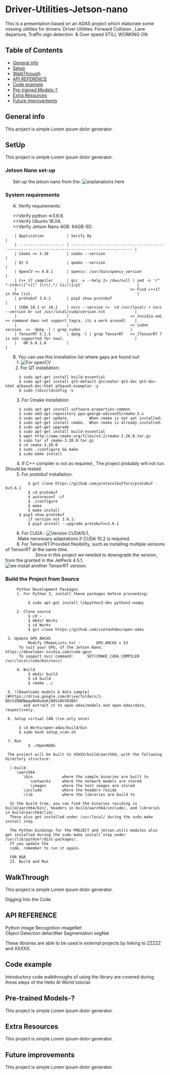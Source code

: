 # Driver-Utilities-Jetson-nano
This is a presentation based on an ADAS project which elaborate some missing utilities for drivers:
Driver Utilities: Forward Collision , Lane departure, Traffic sign detection  &amp; Over speed 
STILL WORKING ON       

## Table of Contents
* [General info](#general-info)
* [Setup](#setup)
* [WalkThrough](#WalkThrough)
* [API REFERENCE](#API-REFERENCE)
* [Code example](#Code-example)
* [Pre-trained Models-?](#Pre-trained-Models-?)
* [Extra Resources](#Extra-Resources)
* [Future improvements](#Future-improvements)
    
## General info
This project is simple Lorem ipsum dolor generator.
## SetUp
This project is simple Lorem ipsum dolor generator.
	
  ### Jetson Nano set-up   

      Set-up the jetson nano from the: ![explanations here](https://developer.nvidia.com/embedded/learn/get-started-jetson-nano-devkit)       
  
  ### System requirements   

      A. Verify requirements:     

         >>Verify python =>3.6.9.             
         >>Verify  Ubuntu 18.04.          
         >>Verify Jetson Nano 4GB. 64GB-SD.          
       
        | Application          | Verify By                                                                                         |
        | -------------------- | ------------------------------------------------------------------------------------------------- |	
        | Cmake >= 3.10        | cmake --version                                                                                   |
        | Qt 5                 | qmake --version                                                                                   |    
        | OpenCV >= 4.0.1      | opencv: /usr/bin/opencv_version                                                                   |
        | C++ 17 compiler      | gcc -v --help 2> /dev/null | sed -n '/^ *-std=\([^<][^ ]\+\).*/ {s//\1/p}'                        |                                        
        |                                                  >> Find c++17 in the list.                                              | 
        | protobuf 3.6.1       | pip3 show protobuf                                                                                |
        | CUDA 10.1 or 10.2    | nvcc --version >>  cd /usr/local/ + nvcc --version Or cat /usr/local/cuda/version.txt             |
        |                      |                           >> [nvidia-smi >> command does not support tagra, its a work around]    |  
        |                      |                           >> cudnn version  >>  dpkg -l | grep cudnn			           |  
        | TensorRT 5.1.5       | dpkg -l | grep TensorRT   >> [TensorRT 7 is not supported for now].                               |
        |   OR 6.0.1.8         |                                                                                                   | 


      B. You can use this Installation list where gaps are found out:      
         1. ![For openCV](#https://qengineering.eu/install-opencv-4.5-on-jetson-nano.html)  \
         2. For QT installation:   

	      $ sudo apt-get install build-essential
	      $ sudo apt-get install qt5-default qtcreator qt5-doc qt5-doc-html qtbase5-doc-html qtbase5-examples -y
	      $ sudo /sbin/ldconfig -v
	      
         3. For Cmake installation: 

	      $ sudo apt-get install software-properties-common
	      $ sudo add-apt-repository ppa:george-edison55/cmake-3.x
	      $ sudo apt-get update.         When cmake is not yet installed:
	      $ sudo apt-get install cmake.  When cmake is already installed:
	      $ sudo apt-get upgrade
	      $ sudo apt-get install build-essential
	      $ wget http://www.cmake.org/files/v3.2/cmake-3.20.0.tar.gz
	      $ sudo tar xf cmake-3.20.0.tar.gz
	      $ cd cmake-3.20.0
	      $ sudo ./configure && make 
	      $ sudo make install

         4. If C++ compiler is not as required , The project probably will not run. Should be tested.  
         5. For protobuf installation: 

              $ git clone https://github.com/protocolbuffers/protobuf -bv3.6.1 
              $ cd protobuf
              $ autoreconf -if  
              $ ./configure
              $ make
              $ make install    
	      $ pip3 show protobuf
              if version not 3.6.1:
              $ pip3 install --upgrade protobuf==3.6.1    	      
            
         6. For CUDA :  ![Version CUDA10.1](#https://medium.com/@exesse/cuda-10-1-installation-on-ubuntu-18-04-lts-d04f89287130),    
         	        Make necessary adaptations if CUDA 10.2 is required.     
         8. For TensorRT:Provided flexibility, such as installing multiple versions of TensorRT at the same time.    
                         Since in this project we needed to downgrade the version, from the granted in the JetPeck 4.5.1, \
			 ![we install another TensorRT version:](#https://docs.donkeycar.com/guide/robot_sbc/tensorrt_jetson_nano/)
    
   ### Build the Project from Source  

         Python Development Packages
         1. For Python 3, install these packages before proceeding:

              $ sudo apt-get install libpython3-dev python3-numpy

         2. Clone source 
              $ cd ~   
              $ mkdir Works
              $ cd Works
              $ git clone https://github.com/vietanhdev/open-adas
	       
	 3. Update GPU ARCHS
              Modify CMakeLists.txt : 		GPU_ARCHS = 53  
	      To suit your GPU, of the Jetson Nano, https://developer.nvidia.com/cuda-gpus
	      To support nvcc command:  	SET(CMAKE_CUDA_COMPILER /usr/local/cuda/bin/nvcc)
	       	       
         4. Build 
              $ mkdir build
              $ cd build
              $ cmake ../
	      
	 5. ![Downloads models & data sample](#https://drive.google.com/drive/folders/1-DDchZQNOWpppNX8udyKj0OViDhYD38O)
            and extract it to open-adas/models and open-adas/data, respectively.
	      
	 6. Setup virtual CAN (run only once)
 	 
	      $ cd Works/open-adas/build/bin
	      $ sudo bash setup_vcan.sh
	       
	 7. Run 
              $ ./OpenADAS
	       
     The project will be built to XXXXX/build/aarch64, with the following directory structure:

      |-build
         \aarch64
            \bin             where the sample binaries are built to
               \networks     where the network models are stored
               \images       where the test images are stored
            \include         where the headers reside
            \lib             where the libraries are build to

      In the build tree, you can find the binaries residing in build/aarch64/bin/, headers in build/aarch64/include/, and libraries in build/aarch64/lib/. 
      These also get installed under /usr/local/ during the sudo make install step.

      The Python bindings for the PROJECT and jetson.utils modules also get installed during the sudo make install step under /usr/lib/python*/dist-packages/. 
      If you update the 
      code, remember to run it again.    
      
      FOR B&R 
      II. Build and Run

 ## WalkThrough
This project is simple Lorem ipsum dolor generator.
		    
   Digging Into the Code

## API REFERENCE
Python
  Image Recognition 	imageNet 	
  Object Detection 	 detectNet
  Segmentation 	 	 segNet

  These libraries are able to be used in external projects by linking to ZZZZZ and XXXXX.

## Code example
  Introductory code walkthroughs of using the library are covered during these steps of the Hello AI World tutorial:
  
## Pre-trained Models-?
This project is simple Lorem ipsum dolor generator.

## Extra Resources
This project is simple Lorem ipsum dolor generator.

## Future improvements
This project is simple Lorem ipsum dolor generator.
	

  
    
    

